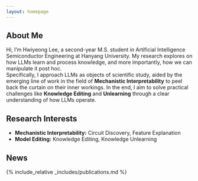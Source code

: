 ```yaml
---
layout: homepage
---
```


## About Me

Hi, I’m Hwiyeong Lee, a second-year M.S. student in Artificial Intelligence Semiconductor Engineering at Hanyang University. My research explores on how LLMs learn and process knowledge, and more importantly, how we can manipulate it post hoc. <br>
Specifically, I approach LLMs as objects of scientific study, aided by the emerging line of work in the field of **Mechanistic Interpretability** to peel back the curtain on their inner workings. In the end, I aim to solve practical challenges like **Knowledge Editing** and **Unlearning** through a clear understanding of how LLMs operate.

## Research Interests

- **Mechanistic Interpretability:** Circuit Discovery, Feature Explanation
- **Model Editing:** Knowledge Editing, Knowledge Unlearning

## News

<!-- - **[Feb. 2020]** Our paper about incremental learning is accepted to CVPR 2020.
- **[Feb. 2020]** We will host the ACM Multimedia Asia 2020 conference in Singapore!
- **[Sept. 2019]** Our paper about few-shot learning is accepted to NeurIPS 2019.
- **[Mar. 2019]** Our paper about few-shot learning is accepted to CVPR 2019. -->

{% include_relative _includes/publications.md %}

<!-- {% include_relative _includes/services.md %} -->
